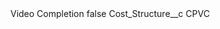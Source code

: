 <?xml version="1.0" encoding="UTF-8"?>
<CustomMetadata xmlns="http://soap.sforce.com/2006/04/metadata" xmlns:xsi="http://www.w3.org/2001/XMLSchema-instance" xmlns:xsd="http://www.w3.org/2001/XMLSchema">
    <label>Video Completion</label>
    <protected>false</protected>
    <values>
        <field>Cost_Structure__c</field>
        <value xsi:type="xsd:string">CPVC</value>
    </values>
</CustomMetadata>
